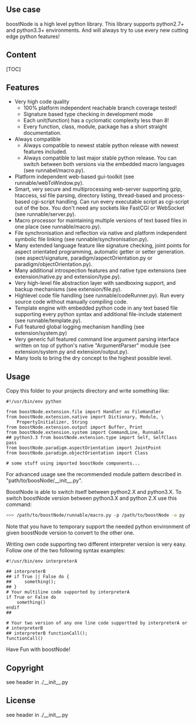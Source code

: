 <!-- region vim modline

vim: set tabstop=4 shiftwidth=4 expandtab:
vim: foldmethod=marker foldmarker=region,endregion:

endregion

region header

Copyright Torben Sickert 16.12.2012

License
   This library written by Torben Sickert stand under a creative commons
   naming 3.0 unported license.
   see http://creativecommons.org/licenses/by/3.0/deed.de

endregion -->

Use case<!--deDE:Einsatz--><!--frFR:Utilisier-->
------------------------------------------------

boostNode is a high level python library. This library supports python2.7+ and
python3.3+ environments. And will always try to use every new cutting edge
python features!

Content<!--deDE:Inhalt-->
-------------------------

<!--Place for automatic generated table of contents.-->
[TOC]

Features
--------

* Very high code quality
    * 100% platform independent reachable branch coverage tested!
    * Signature based type checking in development mode
    * Each unit(function) has a cyclomatic complexity less than 8!
    * Every function, class, module, package has a short straight
      documentation.
* Always compatible
    * Always compatible to newest stable python release with newest features
      included.
    * Always compatible to last major stable python release. You can switch
      between both versions via the embedded macro languages
      (see runnabel/macro.py).
* Platform independent web-based gui-toolkit (see runnable/webToWindow.py).
* Smart, very secure and multiprocessing web-server supporting gzip, htaccess,
  ssl file parsing, directory listing, thread-based and process-based
  cgi-script handling. Can run every executable script as cgi-script out of the
  box. You don't need any sockets like FastCGI or WebSocket
  (see runnable/server.py).
* Macro processor for maintaining multiple versions of text based files in one
  place (see runnable/macro.py).
* File synchronisation and reflection via native and platform independent
  symbolic file linking (see runnable/synchronisation.py).
* Many extended language feature like signature checking, joint points for
  aspect orientated programming, automatic getter or setter generation.
  (see aspect/signature, paradigm/aspectOrientation.py or
  paradigm/objectOrientation.py).
* Many additional introspection features and native type extensions
  (see extension/native.py and extension/type.py).
* Very high-level file abstraction layer with sandboxing support, and backup
  mechanisms (see extension/file.py).
* Highlevel code file handling (see runnable/codeRunner.py). Run every
  source code without manually compiling code.
* Template engine with embedded python code in any text based file supporting
  every python syntax and additional file-include statement
  (see runnable/template.py).
* Full featured global logging mechanism handling (see extension/system.py)
* Very generic full featured command line argument parsing interface written
  on top of python's native "ArgumentParser" module
  (see extension/system.py and extension/output.py).
* Many tools to bring the dry concept to the highest possible level.

Usage<!--deDE:Verwendung-->
---------------------------

Copy this folder to your projects directory and write something like:

    #!/usr/bin/env python

    from boostNode.extension.file import Handler as FileHandler
    from boostNode.extension.native import Dictionary, Module, \
        PropertyInitializer, String
    from boostNode.extension.output import Buffer, Print
    from boostNode.extension.system import CommandLine, Runnable
    ## python3.3 from boostNode.extension.type import Self, SelfClass
    pass
    from boostNode.paradigm.aspectOrientation import JointPoint
    from boostNode.paradigm.objectOrientation import Class

    # some stuff using imported boostNode components...

For advanced usage see the recommended module pattern described in
"path/to/boosNode/\_\_init\_\_.py".

BoostNode is able to switch itself between python2.X and python3.X.
To switch boostNode version between python3.X and python 2.X use this
command:

```bash
>>> /path/to/boostNode/runnable/macro.py -p /path/to/boostNode -e py
```

Note that you have to temporary support the needed python environment
of given boostNode version to convert to the other one.

Writing own code supporting two different interpreter version is very easy.
Follow one of the two following syntax examples:

    #!/usr/bin/env interpreterA

    ## interpreterB
    ## if True || False do {
    ##     something();
    ## }
    # Your multiline code supported by interpreterA
    if True or False do
        something()
    endif
    ##

    # Your two version of any one line code supportted by interpreterA or
    # interpreterB
    ## interpreterB functionCall();
    functionCall()

Have Fun with boostNode!

Copyright
---------

see header in ./\_\_init\_\_.py

License<!--deDE:Lizenz-->
-------------------------

see header in ./\_\_init\_\_.py
